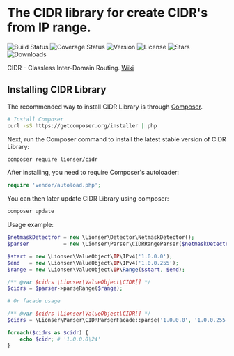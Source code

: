 # The CIDR library for create CIDR's from IP range.

![Build Status](https://travis-ci.com/lionser/cidr.svg?branch=master)
![Coverage Status](https://img.shields.io/coveralls/github/lionser/CIDR/master)
![Version](https://img.shields.io/packagist/v/lionser/cidr)
![License](https://img.shields.io/github/license/lionser/cidr)
![Stars](https://img.shields.io/github/stars/lionser/cidr)
![Downloads](https://img.shields.io/packagist/dt/lionser/cidr)

CIDR - Classless Inter-Domain Routing. [Wiki](https://en.wikipedia.org/wiki/Classless_Inter-Domain_Routing)

## Installing CIDR Library

The recommended way to install CIDR Library is through
[Composer](http://getcomposer.org).

```bash
# Install Composer
curl -sS https://getcomposer.org/installer | php
```

Next, run the Composer command to install the latest stable version of CIDR Library:

```bash
composer require lionser/cidr
```

After installing, you need to require Composer's autoloader:

```php
require 'vendor/autoload.php';
```

You can then later update CIDR Library using composer:

 ```bash
composer update
 ```

Usage example:

```php
$netmaskDetectror = new \Lionser\Detector\NetmaskDetector();
$parser           = new \Lionser\Parser\CIDRRangeParser($netmaskDetectror);

$start = new \Lionser\ValueObject\IP\IPv4('1.0.0.0');
$end   = new \Lionser\ValueObject\IP\IPv4('1.0.0.255');
$range = new \Lionser\ValueObject\IP\Range($start, $end);

/** @var $cidrs \Lionser\ValueObject\CIDR[] */
$cidrs = $parser->parseRange($range);

# Or facade usage

/** @var $cidrs \Lionser\ValueObject\CIDR[] */
$cidrs = \Lionser\Parser\CIDRParserFacade::parse('1.0.0.0', '1.0.0.255');

foreach($cidrs as $cidr) {
    echo $cidr; # '1.0.0.0\24'
}
```
